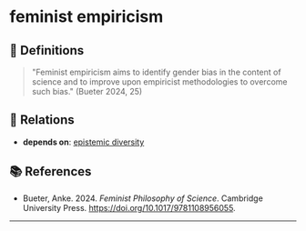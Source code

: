 # feminist empiricism

## 📖 Definitions

> "Feminist empiricism aims to identify gender bias in the content of science and to improve upon empiricist methodologies to overcome such bias." (Bueter 2024, 25)

## 🔗 Relations

- **depends on**: [epistemic diversity](./epistemic-diversity.md)

## 📚 References

- Bueter, Anke. 2024. _Feminist Philosophy of Science_. Cambridge University Press. https://doi.org/10.1017/9781108956055.

---

<script src="https://giscus.app/client.js"
                data-repo="natesheehan/conceptcartography"
                data-repo-id="R_kgDOPB5QiQ"
                data-category="General"
                data-category-id="DIC_kwDOPB5Qic4CsAxd"
                data-mapping="pathname"
                data-strict="0"
                data-reactions-enabled="1"
                data-emit-metadata="0"
                data-input-position="bottom"
                data-theme="catppuccin_mocha"
                data-lang="en"
                crossorigin="anonymous"
                async>
        </script>
        
